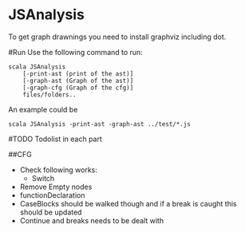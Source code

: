 JSAnalysis
==========

To get graph drawnings you need to install graphviz including dot.

#Run
Use the following command to run:

	scala JSAnalysis
		[-print-ast (print of the ast)]
		[-graph-ast (Graph of the ast)]
		[-graph-cfg (Graph of the cfg)]
		files/folders..

An example could be
	
	scala JSAnalysis -print-ast -graph-ast ../test/*.js

#TODO
Todolist in each part

##CFG
* Check following works:
	* Switch
* Remove Empty nodes
* functionDeclaration
* CaseBlocks should be walked though and if a break is caught this should be updated
* Continue and breaks needs to be dealt with